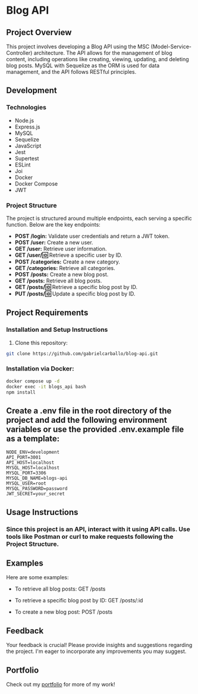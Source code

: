 # Blog API

## Project Overview

This project involves developing a Blog API using the MSC (Model-Service-Controller) architecture. The API allows for the management of blog content, including operations like creating, viewing, updating, and deleting blog posts. MySQL with Sequelize as the ORM is used for data management, and the API follows RESTful principles.

## Development

### Technologies

- Node.js
- Express.js
- MySQL
- Sequelize
- JavaScript
- Jest
- Supertest
- ESLint
- Joi
- Docker
- Docker Compose
- JWT

### Project Structure

The project is structured around multiple endpoints, each serving a specific function. Below are the key endpoints:

- **POST /login:** Validate user credentials and return a JWT token.
- **POST /user:** Create a new user.
- **GET /user:** Retrieve user information.
- **GET /user/:id:** Retrieve a specific user by ID.
- **POST /categories:** Create a new category.
- **GET /categories:** Retrieve all categories.
- **POST /posts:** Create a new blog post.
- **GET /posts:** Retrieve all blog posts.
- **GET /posts/:id:** Retrieve a specific blog post by ID.
- **PUT /posts/:id:** Update a specific blog post by ID.

## Project Requirements

### Installation and Setup Instructions

1. Clone this repository:

```bash
git clone https://github.com/gabrielcarballo/blog-api.git
```

### Installation via Docker:

```bash
docker compose up -d
docker exec -it blogs_api bash
npm install
```

## Create a .env file in the root directory of the project and add the following environment variables or use the provided .env.example file as a template:

```env
NODE_ENV=development
API_PORT=3001
API_HOST=localhost
MYSQL_HOST=localhost
MYSQL_PORT=3306
MYSQL_DB_NAME=blogs-api
MYSQL_USER=root
MYSQL_PASSWORD=password
JWT_SECRET=your_secret
```

## Usage Instructions

### Since this project is an API, interact with it using API calls. Use tools like Postman or curl to make requests following the Project Structure.


## Examples

Here are some examples:

- To retrieve all blog posts:
  GET /posts

- To retrieve a specific blog post by ID:
  GET /posts/:id

- To create a new blog post:
  POST /posts

## Feedback

Your feedback is crucial! Please provide insights and suggestions regarding the project. I'm eager to incorporate any improvements you may suggest.

## Portfolio

Check out my [portfolio](https://my-folio-weld.vercel.app/) for more of my work!
